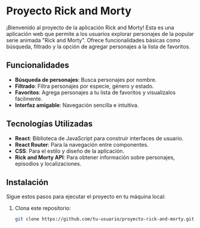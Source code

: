 # Proyecto Rick and Morty

¡Bienvenido al proyecto de la aplicación Rick and Morty! Esta es una aplicación web que permite a los usuarios explorar personajes de la popular serie animada "Rick and Morty". Ofrece funcionalidades básicas como búsqueda, filtrado y la opción de agregar personajes a la lista de favoritos.

## Funcionalidades

- **Búsqueda de personajes**: Busca personajes por nombre.
- **Filtrado**: Filtra personajes por especie, género y estado.
- **Favoritos**: Agrega personajes a tu lista de favoritos y visualízalos fácilmente.
- **Interfaz amigable**: Navegación sencilla e intuitiva.

## Tecnologías Utilizadas

- **React**: Biblioteca de JavaScript para construir interfaces de usuario.
- **React Router**: Para la navegación entre componentes.
- **CSS**: Para el estilo y diseño de la aplicación.
- **Rick and Morty API**: Para obtener información sobre personajes, episodios y localizaciones.

## Instalación

Sigue estos pasos para ejecutar el proyecto en tu máquina local:

1. Clona este repositorio:

   ```bash
   git clone https://github.com/tu-usuario/proyecto-rick-and-morty.git
   ```
